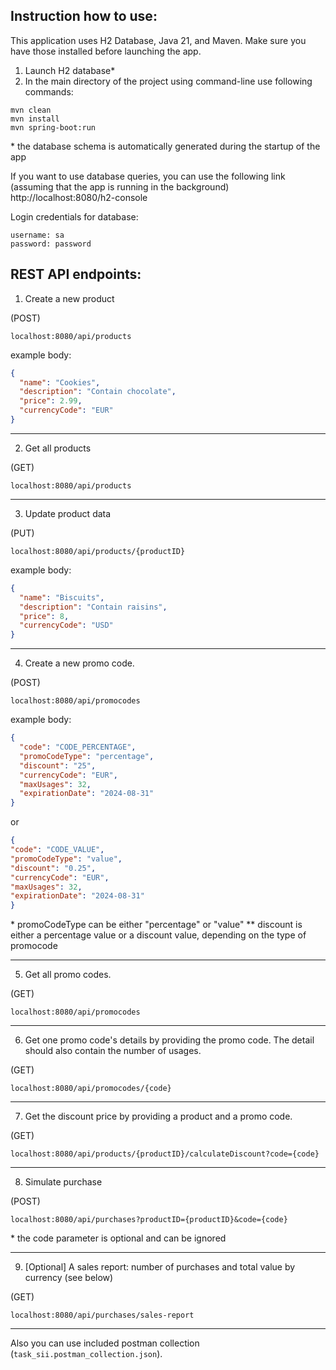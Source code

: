 ## Instruction how to use:

This application uses H2 Database, Java 21, and Maven. Make sure you have those installed before launching the app.

1. Launch H2 database*
2. In the main directory of the project using command-line use following commands:

```
mvn clean
mvn install
mvn spring-boot:run
```

\* the database schema is automatically generated during the startup of the app

If you want to use database queries, you can use the following link (assuming that the app is running in the background)
http://localhost:8080/h2-console

Login credentials for database:

```
username: sa
password: password
```

## REST API endpoints:

1. Create a new product

(POST)

```
localhost:8080/api/products
```

example body:

```json
{
  "name": "Cookies",
  "description": "Contain chocolate",
  "price": 2.99,
  "currencyCode": "EUR"
}
```

---

2. Get all products

(GET)

```
localhost:8080/api/products
```

---

3. Update product data

(PUT)

```
localhost:8080/api/products/{productID}
```

example body:

```json
{
  "name": "Biscuits",
  "description": "Contain raisins",
  "price": 8,
  "currencyCode": "USD"
}
```

---

4. Create a new promo code.

(POST)

```
localhost:8080/api/promocodes
```

example body:

```json
{
  "code": "CODE_PERCENTAGE",
  "promoCodeType": "percentage",
  "discount": "25",
  "currencyCode": "EUR",
  "maxUsages": 32,
  "expirationDate": "2024-08-31"
}
```
or
```json
{
"code": "CODE_VALUE",
"promoCodeType": "value",
"discount": "0.25",
"currencyCode": "EUR",
"maxUsages": 32,
"expirationDate": "2024-08-31"
}
```
\* promoCodeType can be either "percentage" or "value"
\** discount is either a percentage value or a discount value, depending on the type of promocode


---

5. Get all promo codes.

(GET)

```
localhost:8080/api/promocodes
```

---

6. Get one promo code's details by providing the promo code. The detail should also contain the number of usages.

(GET)

```
localhost:8080/api/promocodes/{code}
```

---

7. Get the discount price by providing a product and a promo code.

(GET)

```
localhost:8080/api/products/{productID}/calculateDiscount?code={code}
```

---

8. Simulate purchase

(POST)

```
localhost:8080/api/purchases?productID={productID}&code={code}
```

\* the code parameter is optional and can be ignored

---

9. [Optional] A sales report: number of purchases and total value by currency (see below)

(GET)

```
localhost:8080/api/purchases/sales-report
```

---

Also you can use included postman collection (`task_sii.postman_collection.json`).

